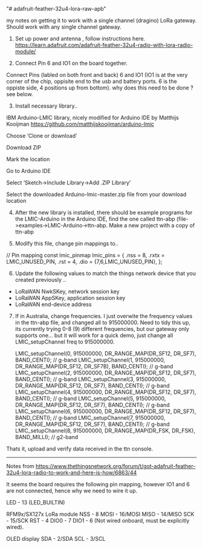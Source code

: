 "# adafruit-feather-32u4-lora-raw-apb" 


my notes on getting it to work with a single channel (dragino)  LoRa gateway. Should work with any single channel gateway. 

1) Set up power and antenna , follow instructions here. https://learn.adafruit.com/adafruit-feather-32u4-radio-with-lora-radio-module/

2) Connect Pin 6 and IO1 on the board together. 

Connect Pins (labled on both front and back) 6 and IO1
(IO1 is at the very corner of the chip, oppisite end to the usb and battery ports. 6 is the oppiste side, 4 positions up from bottom). 
why does this need to be done ? see below.

3) Install necessary library..

IBM Arduino-LMIC library, nicely modified for Arduino IDE by Matthijs Kooijman  https://github.com/matthijskooijman/arduino-lmic


Choose ‘Clone or download’

Download ZIP

Mark the location

Go to Arduino IDE

Select ‘Sketch->Include Library->Add .ZIP Library’

Select the downloaded Arduino-lmic-master.zip file from your download location



4) After the new library is installed, there should be example programs for the LMIC-Arduino in the Arduino IDE, find the one called ttn-abp (file->examples->LMIC-Arduino->ttn-abp.   Make a new project with a copy of ttn-abp



5) Modify this file, change pin mappings to..

// Pin mapping
const lmic_pinmap lmic_pins = {
    .nss = 8,
    .rxtx = LMIC_UNUSED_PIN,
    .rst = 4,
    .dio = {7,6,LMIC_UNUSED_PIN},
};

6) Update the following values to match the things network device that you created previously ..

- LoRaWAN NwkSKey, network session key
- LoRaWAN AppSKey, application session key
- LoRaWAN end-device address 


7) If in Australia, change frequencies. I just overwite the frequency values in the ttn-abp file, and changed all to 915000000. Need to tidy this up, its currently trying 0-8 (9) different frequencies, but our gateway only supports one... but it will work for a quick demo, just change  all LMIC_setupChannel freq to 915000000.


    LMIC_setupChannel(0, 915000000, DR_RANGE_MAP(DR_SF12, DR_SF7),  BAND_CENTI);      // g-band
    LMIC_setupChannel(1, 915000000, DR_RANGE_MAP(DR_SF12, DR_SF7B), BAND_CENTI);      // g-band
    LMIC_setupChannel(2, 915000000, DR_RANGE_MAP(DR_SF12, DR_SF7),  BAND_CENTI);      // g-band
    LMIC_setupChannel(3, 915000000, DR_RANGE_MAP(DR_SF12, DR_SF7),  BAND_CENTI);      // g-band
    LMIC_setupChannel(4, 915000000, DR_RANGE_MAP(DR_SF12, DR_SF7),  BAND_CENTI);      // g-band
    LMIC_setupChannel(5, 915000000, DR_RANGE_MAP(DR_SF12, DR_SF7),  BAND_CENTI);      // g-band
    LMIC_setupChannel(6, 915000000, DR_RANGE_MAP(DR_SF12, DR_SF7),  BAND_CENTI);      // g-band
    LMIC_setupChannel(7, 915000000, DR_RANGE_MAP(DR_SF12, DR_SF7),  BAND_CENTI);      // g-band
    LMIC_setupChannel(8, 915000000, DR_RANGE_MAP(DR_FSK,  DR_FSK),  BAND_MILLI);      // g2-band


Thats it, upload and verify data received in the ttn console. 


--------------------------------------------------------------------------------------------



Notes from https://www.thethingsnetwork.org/forum/t/got-adafruit-feather-32u4-lora-radio-to-work-and-here-is-how/6863/44

It seems the board requires the following pin mapping, however IO1 and 6 are not connected, hence why we need to wire it up.

LED - 13 (LED_BUILTIN)

RFM9x/SX127x LoRa module
NSS - 8
MOSI - 16/MOSI
MISO - 14/MISO
SCK - 15/SCK
RST - 4
DIO0 - 7
DIO1 - 6 (Not wired onboard, must be explicitly wired).

OLED display
SDA - 2/SDA
SCL - 3/SCL




